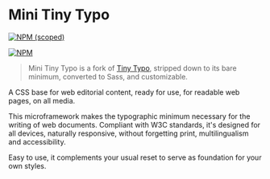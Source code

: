 # Mini Tiny Typo

[![NPM (scoped)](https://img.shields.io/npm/v/minitinytypo.svg)](https://github.com/tcharlss/minitinytypo)

[![NPM](https://img.shields.io/npm/l/minitinytypo.svg)](https://github.com/tcharlss/minitinytypo/blob/master/LICENSE)

> Mini Tiny Typo is a fork of [Tiny Typo](https://github.com/tetue/tinytypo), stripped down to its bare minimum, converted to Sass, and customizable.

A CSS base for web editorial content, ready for use, for readable web pages, on all media.

This microframework makes the typographic minimum necessary for the writing of web documents. Compliant with W3C standards, it's designed for all devices, naturally responsive, without forgetting print, multilingualism and accessibility.

Easy to use, it complements your usual reset to serve as foundation for your own styles.